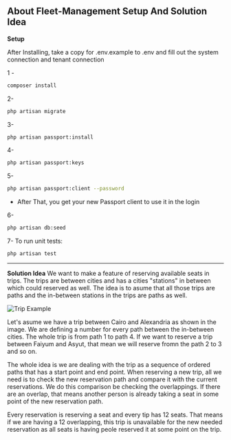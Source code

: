 ## About Fleet-Management Setup And Solution Idea

**Setup**

After Installing, take a copy for .env.example to .env and fill out the system connection and tenant connection

1 -
```sh
composer install
```

2-
```sh
php artisan migrate
```

3-
```sh
php artisan passport:install
```

4-
```sh
php artisan passport:keys
```

5-
```sh
php artisan passport:client --password
```

* After That, you get your new Passport client to use it in the login

6- 
```sh
php artisan db:seed
```

7- To run unit tests:
```sh
php artisan test
```
***

**Solution Idea**
We want to make a feature of reserving available seats in trips. The trips are between cities and has a cities "stations" in between which could reserved as well. The idea is to asume that all those trips are paths and the in-between stations in the trips are paths as well.

![Trip Example](https://i.ibb.co/wN3WfdZ/Screenshot-from-2021-06-12-21-47-28.png "Trip Example")

Let's asume we have a trip between Cairo and Alexandria as shown in the image. We are defining a number for every path between the in-between cities. The whole trip is from path 1 to path 4. If we want to reserve a trip between Faiyum and Asyut, that mean we will reserve fromn the path 2 to 3 and so on.

The whole idea is we are dealing with the trip as a sequence of ordered paths that has a start point and end point. When reserving a new trip, all we need is to check the new reservation path and compare it with the current reservations. We do this comparison be checking the overlappings. If there are an overlap, that means another person is already taking a seat in some point of the new reservation path.

Every reservation is reserving a seat and every tip has 12 seats. That means if we are having a 12 overlapping, this trip is unavailable for the new needed reservation as all seats is having peole reserved it at some point on the trip.